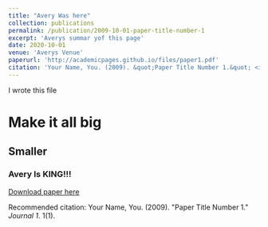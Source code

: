 ```yaml
---
title: "Avery Was here"
collection: publications
permalink: /publication/2009-10-01-paper-title-number-1
excerpt: 'Averys summar yof this page'
date: 2020-10-01
venue: 'Averys Venue'
paperurl: 'http://academicpages.github.io/files/paper1.pdf'
citation: 'Your Name, You. (2009). &quot;Paper Title Number 1.&quot; <i>Journal 1</i>. 1(1).'
---
```

I wrote this file

# Make it all big

## Smaller

### Avery Is KING!!!

[Download paper here](http://academicpages.github.io/files/paper1.pdf)

Recommended citation: Your Name, You. (2009). "Paper Title Number 1." <i>Journal 1</i>. 1(1).